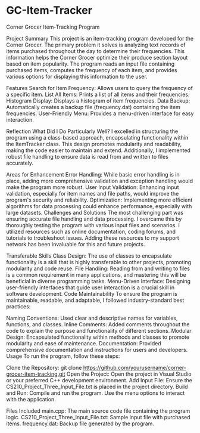 # GC-Item-Tracker

Corner Grocer Item-Tracking Program

Project Summary
This project is an item-tracking program developed for the Corner Grocer. The primary problem it solves is analyzing text records of items purchased throughout the day to determine their frequencies. This information helps the Corner Grocer optimize their produce section layout based on item popularity. The program reads an input file containing purchased items, computes the frequency of each item, and provides various options for displaying this information to the user.

Features
Search for Item Frequency: Allows users to query the frequency of a specific item.
List All Items: Prints a list of all items and their frequencies.
Histogram Display: Displays a histogram of item frequencies.
Data Backup: Automatically creates a backup file (frequency.dat) containing the item frequencies.
User-Friendly Menu: Provides a menu-driven interface for easy interaction.

Reflection
What Did I Do Particularly Well?
I excelled in structuring the program using a class-based approach, encapsulating functionality within the ItemTracker class. This design promotes modularity and readability, making the code easier to maintain and extend. Additionally, I implemented robust file handling to ensure data is read from and written to files accurately.

Areas for Enhancement
Error Handling: While basic error handling is in place, adding more comprehensive validation and exception handling would make the program more robust.
User Input Validation: Enhancing input validation, especially for item names and file paths, would improve the program's security and reliability.
Optimization: Implementing more efficient algorithms for data processing could enhance performance, especially with large datasets.
Challenges and Solutions
The most challenging part was ensuring accurate file handling and data processing. I overcame this by thoroughly testing the program with various input files and scenarios. I utilized resources such as online documentation, coding forums, and tutorials to troubleshoot issues. Adding these resources to my support network has been invaluable for this and future projects.

Transferable Skills
Class Design: The use of classes to encapsulate functionality is a skill that is highly transferable to other projects, promoting modularity and code reuse.
File Handling: Reading from and writing to files is a common requirement in many applications, and mastering this will be beneficial in diverse programming tasks.
Menu-Driven Interface: Designing user-friendly interfaces that guide user interaction is a crucial skill in software development.
Code Maintainability
To ensure the program is maintainable, readable, and adaptable, I followed industry-standard best practices:

Naming Conventions: Used clear and descriptive names for variables, functions, and classes.
Inline Comments: Added comments throughout the code to explain the purpose and functionality of different sections.
Modular Design: Encapsulated functionality within methods and classes to promote modularity and ease of maintenance.
Documentation: Provided comprehensive documentation and instructions for users and developers.
Usage
To run the program, follow these steps:

Clone the Repository: git clone https://github.com/yourusername/corner-grocer-item-tracking.git
Open the Project: Open the project in Visual Studio or your preferred C++ development environment.
Add Input File: Ensure the CS210_Project_Three_Input_File.txt is placed in the project directory.
Build and Run: Compile and run the program. Use the menu options to interact with the application.

Files Included
main.cpp: The main source code file containing the program logic.
CS210_Project_Three_Input_File.txt: Sample input file with purchased items.
frequency.dat: Backup file generated by the program.